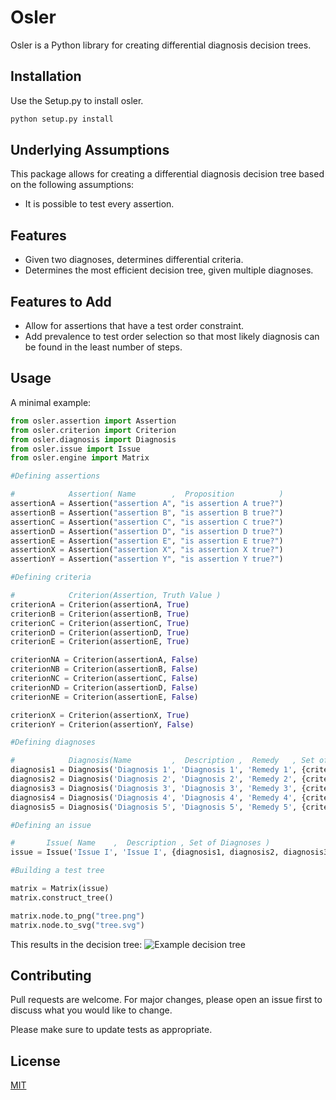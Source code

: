 # Osler

Osler is a Python library for creating differential diagnosis decision trees.

## Installation

Use the Setup.py to install osler.

```bash
python setup.py install
```

## Underlying Assumptions

This package allows for creating a differential diagnosis decision tree based on the following assumptions:
* It is possible to test every assertion.

## Features

* Given two diagnoses, determines differential criteria.
* Determines the most efficient decision tree, given multiple diagnoses.

## Features to Add

* Allow for assertions that have a test order constraint.
* Add prevalence to test order selection so that most likely diagnosis can be found in the least number of steps.

## Usage

A minimal example:

```python
from osler.assertion import Assertion
from osler.criterion import Criterion
from osler.diagnosis import Diagnosis
from osler.issue import Issue
from osler.engine import Matrix

#Defining assertions

#            Assertion( Name        ,  Proposition          )
assertionA = Assertion("assertion A", "is assertion A true?")
assertionB = Assertion("assertion B", "is assertion B true?")
assertionC = Assertion("assertion C", "is assertion C true?")
assertionD = Assertion("assertion D", "is assertion D true?")
assertionE = Assertion("assertion E", "is assertion E true?")
assertionX = Assertion("assertion X", "is assertion X true?")
assertionY = Assertion("assertion Y", "is assertion Y true?")

#Defining criteria

#            Criterion(Assertion, Truth Value )
criterionA = Criterion(assertionA, True)
criterionB = Criterion(assertionB, True)
criterionC = Criterion(assertionC, True)
criterionD = Criterion(assertionD, True)
criterionE = Criterion(assertionE, True)

criterionNA = Criterion(assertionA, False)
criterionNB = Criterion(assertionB, False)
criterionNC = Criterion(assertionC, False)
criterionND = Criterion(assertionD, False)
criterionNE = Criterion(assertionE, False)

criterionX = Criterion(assertionX, True)
criterionY = Criterion(assertionY, False)

#Defining diagnoses

#            Diagnosis(Name         ,  Description ,  Remedy   , Set of Criteria                                      , Probability )
diagnosis1 = Diagnosis('Diagnosis 1', 'Diagnosis 1', 'Remedy 1', {criterionA, criterionNB, criterionC, criterionX}, 0.25)
diagnosis2 = Diagnosis('Diagnosis 2', 'Diagnosis 2', 'Remedy 2', {criterionNA, criterionNC, criterionD, criterionY, criterionX}, 0.15)
diagnosis3 = Diagnosis('Diagnosis 3', 'Diagnosis 3', 'Remedy 3', {criterionNA, criterionC, criterionX}, 0.5)
diagnosis4 = Diagnosis('Diagnosis 4', 'Diagnosis 4', 'Remedy 4', {criterionNA, criterionNC, criterionND, criterionE, criterionX}, 0.25)
diagnosis5 = Diagnosis('Diagnosis 5', 'Diagnosis 5', 'Remedy 5', {criterionNA, criterionNC, criterionND, criterionNE, criterionX}, 0.025)

#Defining an issue

#       Issue( Name    ,  Description , Set of Diagnoses )
issue = Issue('Issue I', 'Issue I', {diagnosis1, diagnosis2, diagnosis3, diagnosis4, diagnosis5})

#Building a test tree

matrix = Matrix(issue)
matrix.construct_tree()

matrix.node.to_png("tree.png")
matrix.node.to_svg("tree.svg")
```

This results in the decision tree:
![Example decision tree](https://gitlab.com/kvonkoni/osler/blob/develop/test/engine_test1.png?raw=true)

## Contributing
Pull requests are welcome. For major changes, please open an issue first to discuss what you would like to change.

Please make sure to update tests as appropriate.

## License
[MIT](LICENSE)